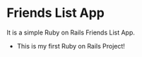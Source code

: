 # Friends List App
It is a simple Ruby on Rails Friends List App.

 - This is my first Ruby on Rails Project!
